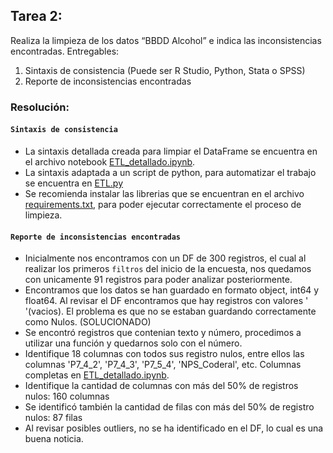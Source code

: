 ## Tarea 2:
Realiza la limpieza de los datos “BBDD Alcohol” e indica las inconsistencias encontradas.
Entregables:
1. Sintaxis de consistencia (Puede ser R Studio, Python, Stata o SPSS)
2. Reporte de inconsistencias encontradas

### Resolución:
#### `Sintaxis de consistencia`
- La sintaxis detallada creada para limpiar el DataFrame se encuentra en el archivo notebook [ETL_detallado.ipynb](ETL_detallado.ipynb).
- La sintaxis adaptada a un script de python, para automatizar el trabajo se encuentra en [ETL.py](ETL.py)
- Se recomienda instalar las librerias que se encuentran en el archivo [requirements.txt](requirements.txt), para poder ejecutar correctamente el proceso de limpieza.

#### `Reporte de inconsistencias encontradas`
- Inicialmente nos encontramos con un DF de 300 registros, el cual al realizar los primeros ``filtros`` del inicio de la encuesta, nos quedamos con unicamente 91 registros para poder analizar posteriormente.
- Encontramos que los datos se han guardado en formato object, int64 y float64. Al revisar el DF encontramos que hay registros con valores ' '(vacios). El problema es que no se estaban guardando correctamente como Nulos. (SOLUCIONADO)
- Se encontró registros que contenian texto y número, procedimos a utilizar una función y quedarnos solo con el número.
- Identifique 18 columnas con todos sus registro nulos, entre ellos las columnas 'P7_4_2', 'P7_4_3', 'P7_5_4', 'NPS_Coderal', etc. Columnas completas en [ETL_detallado.ipynb](ETL_detallado.ipynb).
- Identifique  la cantidad de columnas con más del 50% de registros nulos: 160 columnas
- Se identificó también la cantidad de filas con más del 50% de registro nulos: 87 filas
- Al revisar posibles outliers, no se ha identificado en el DF, lo cual es una buena noticia.